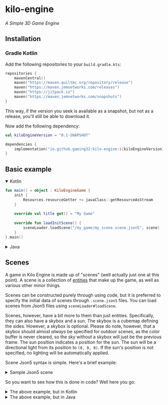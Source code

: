 # kilo-engine
_A Simple 3D Game Engine_

## Installation

### Gradle Kotlin
Add the following repositories to your `build.gradle.kts`:
```kotlin
repositories {
    mavenCentral()
    maven("https://maven.quiltmc.org/repository/release")
    maven("https://maven.jemnetworks.com/releases")
    maven("https://jitpack.io")
    maven("https://maven.jemnetworks.com/snapshots")
}
```
This way, if the version you seek is available as a snapshot, but not as a release, you'll still be able to download it.

Now add the following dependency:
```kotlin
val kiloEngineVersion = "0.1-SNAPSHOT"

dependencies {
    implementation("io.github.gaming32:kilo-engine:${kiloEngineVersion}")
}
```

## Basic example

<details open>
<summary>Kotlin</summary>

```kotlin
fun main() = object : KiloEngineGame {
    init {
        Resources.resourceGetter += javaClass::getResourceAsStream
    }
    
    override val title get() = "My Game"
    
    override fun loadInitScene() {
        sceneLoader.loadScene("/my_game/my_scene.scene.json5", scene)
    }
}.main()
```

</details>

<details>
<summary>Java</summary>

```java
public class MyGame extends KiloEngineGame {
    public static void main(String[] args) {
        Resources.addResourceGetter(MyGame.class::getResourceAsStream);
        new MyGame().main();
    }
    
    @Override
    @NotNull
    public String getTitle() {
        return "My Game";
    }
    
    @Override
    public void loadInitScene() {
        getSceneLoader().loadScene("/my_game/my_scene.scene.json5", getScene());
    }
}
```

</details>

## Scenes

A game in Kilo Engine is made up of "scenes" (well actually just one at this point). A scene is a collection of [entities](#entities) that make up the game, as well as various other minor things.

Scenes can be constructed purely through using code, but it is preferred to specify the initial data of scenes through `.scene.json5` files. You can load scenes from Json5 files using `sceneLoader#loadScene`.

Scenes, however, have a bit more to them than just entities. Specifically, they can also have a skybox and a sun. The skybox is a cubemap defining the sides. However, a skybox is optional. Please do note, however, that a skybox should almost *always* be specified for outdoor scenes, as the color buffer is never cleared, so the sky without a skybox will just be the previous frame. The sun position indicates a position for the sun. The sun will be a directional light from its position to `(0, 0, 0)`. If the sun's position is not specified, no lighting will be automatically applied.

Scene Json5 syntax is simple. Here's a brief example:

<details>
<summary>Sample Json5 scene</summary>

```json5
{
  skybox: { // Skybox is optional. See above.
    
    // if you want to use a single texture, use the following:
    all: "/example/skybox/down.png",
    
    // otherwise, use this for multiple textures:
    base: "/example/skybox", // *Optional* base path for the paths in this object
    down: "down.png", // Because `base` is specified, this will load from `/example/skybox/down.png`.
    up: "up.png",
    negativeZ: "negativeZ.png",
    positiveZ: "positiveZ.png",
    negativeX: "negativeX.png",
    positiveX: "positiveX.png"
  },
  sunPosition: [-12.9, 30, 17.1], // Sun position is optional. See above.
  entities: [
    // What's a level without some entities, eh?
    // More details on entity Json5 syntax below in the "Entities" section.
    {
      kinematic: true,
      components: [
        {
          type: "mesh",
          mesh: "/example/example.obj"
        },
        "meshRenderer",
        {
          type: "meshCollider",
          collision: {
            Brick_Antique_01: "wall",
            Brick_Basket: "floor",
            Death_Plane: "death"
          }
        }
      ]
    },
    {
      position: [0, 1.4, -5],
      components: [
        {
          type: "capsuleCollider",
          radius: 0.4,
          length: 1
        },
        "player",
        {
          type: "camera",
          offset: [0, 0.7, 0]
        }
      ]
    }
  ]
}
```

</details>

So you want to see how this is done in code? Well here you go:

<details>
<summary>The above example, but in Kotlin</summary>

```kotlin
scene.skybox = SkyboxTextures.relative(
    "/example/skybox",
    "down.png",
    "up.png",
    "negativeZ.png",
    "positiveZ.png",
    "negativeX.png",
    "positiveX.png"
)
scene.sunPosition = Vector3f(-12.9f, 30f, 17.1f)
Entity(scene, DVector3()).apply {
    body.setKinematic()
    val model = MeshComponent(this, sceneLoader.loadObj("/example/example.obj")).model
    MeshRendererComponent(this)
    MeshColliderComponent(this, CollisionModel(model, mapOf( 
        model.materials["Brick_Antique_01"]!! to CollisionTypes.WALL,
        model.materials["Brick_Basket"]!! to CollisionTypes.FLOOR,
        model.materials["Death_Plane"]!! to CollisionTypes.DEATH
    )))
}
Entity(scene, DVector3(0.0, 1.4, -5.0)).apply {
    CapsuleColliderComponent(this, 0.4, 1.0)
    PlayerComponent(this, Vector2f())
    CameraComponent(this, offset = DVector3(0.0, 0.7, 0.0))
}
```

</details>

<details>
<summary>The above example, but in Java</summary>

```java
class Test {
    void test() {
        final Scene scene = getScene();
        scene.setSkybox(SkyboxTextures.relative(
            "/example/skybox",
            "down.png",
            "up.png",
            "negativeZ.png",
            "positiveZ.png",
            "negativeX.png",
            "positiveX.png"
        ));
        scene.setSunPosition(new Vector3f(-12.9f, 30, 17.1f));
        
        final Entity levelMesh = new Entity(scene, new DVector3());
        levelMesh.getBody().setKinematic();
        final Model model = new MeshComponent(
            levelMesh, getSceneLoader().loadObj("/example/example.obj")
        ).getModel();
        new MeshRendererComponent(levelMesh);
        new MeshColliderComponent(levelMesh, new CollisionModel(model, Map.of(
            model.getMaterials().get("Brick_Antique_01"), CollisionTypes.WALL,
            model.getMaterials().get("Brick_Basket"), CollisionTypes.FLOOR,
            model.getMaterials().get("Death_Plane"), CollisionTypes.DEATH
        )));
        
        final Entity player = new Entity(scene, new DVector3(0, 1.4, -5));
        new CapsuleColliderComponent(player, 0.4, 1);
        new PlayerComponent(player, new Vector2f());
        new CameraComponent(player, new DVector3(0.0, 0.7, 0.0));
    }
}
```

</details>
